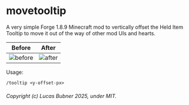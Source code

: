 # movetooltip

A very simple Forge 1.8.9 Minecraft mod to vertically offset the Held Item Tooltip to
move it out of the way of other mod UIs and hearts.

| Before  | After |
| --------- | --------- |
| ![before](https://github.com/user-attachments/assets/79924a96-7764-4446-bcca-d572c59db092) | ![after](https://github.com/user-attachments/assets/1b56c343-96b5-40bc-89c9-ca7014487533)  |

Usage:

```
/tooltip <y-offset-px>
```

###### Copyright (c) Lucas Bubner 2025, under MIT.
